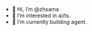 - 👋 Hi, I’m @zhsama
- 👀 I’m interested in ai/ts.
- 🌱 I’m currently building agent.

<!---
zhsama/zhsama is a ✨ special ✨ repository because its `README.md` (this file) appears on your GitHub profile.
You can click the Preview link to take a look at your changes.
--->
